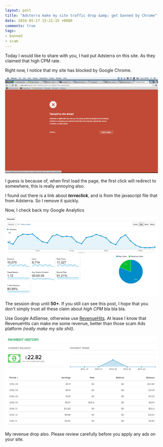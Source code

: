 ```yaml
---
layout: post
title: "Adsterra make my site traffic drop &amp; get banned by Chrome"
date: 2016-05-17 15:21:15 +0800
comments: true
tags: 
- banned
- scam
---
```


Today I would like to share with you, I had put Adsterra on this site. As they claimed that high CPM rate.

Right now, I notice that my site has blocked by Google Chrome.

![Banned by chrome](/images/posts/2016-05-17-adsterra-make-my-site-traffic-drop-and-get-banned-by-chrome/banned-chrome.png)

I guess is because of, when first load the page, the first click will redirect to somewhere, this is really annoying also.

I found out there is a link about _**terraclick**_, and is from the javascript file that from Adsterra. So I remove it quickly.

Now, I check back my Google Analytics

![Google Analytics traffic drop](/images/posts/2016-05-17-adsterra-make-my-site-traffic-drop-and-get-banned-by-chrome/ga.png)

The session drop until **50+**. If you still can see this post, I hope that you don't simply trust all these claim about _high CPM_ bla bla bla.

Use Google AdSense, otherwise use [RevenueHits](http://jsl.im/1oDPjDx). At lease I know that RevenueHits can make me some revenue, better than those scam Ads platform _(really make my site shit)_.

![RevenueHits revenue](/images/posts/2016-05-17-adsterra-make-my-site-traffic-drop-and-get-banned-by-chrome/revenuehits.png)

My revenue drop also. Please review carefully before you apply any ads on your site.
